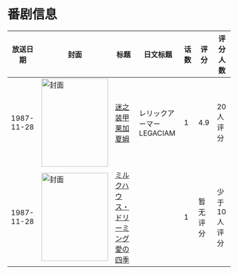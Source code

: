 # 番剧信息

|放送日期|封面|标题|日文标题|话数|评分|评分人数|
|---|---|---|---|---|---|---|
|1987-11-28|<img src="//lain.bgm.tv/pic/cover/c/e9/c8/37389_tlAhg.jpg" alt="封面" style="width:150px;height:200px;object-fit:cover;">|[迷之装甲莱加夏姆](https://bangumi.tv/subject/37389)|レリックアーマーLEGACIAM|1|4.9|20人评分|
|1987-11-28|<img src="//lain.bgm.tv/pic/cover/c/81/65/79942_AXfA2.jpg" alt="封面" style="width:150px;height:200px;object-fit:cover;">|[ミルクハウス・ドリーミング 愛の四季](https://bangumi.tv/subject/79942)||1|暂无评分|少于10人评分|
